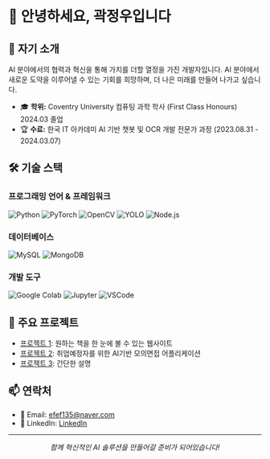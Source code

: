 # 👋 안녕하세요, 곽정우입니다


## 🚀 자기 소개

AI 분야에서의 협력과 혁신을 통해 가치를 더할 열정을 가진 개발자입니다.
AI 분야에서 새로운 도약을 이루어낼 수 있는 기회를 희망하며, 더 나은 미래를 만들어 나가고 싶습니다.

- 🎓 **학위:** Coventry University 컴퓨팅 과학 학사 (First Class Honours) 2024.03 졸업
- 🏆 **수료:** 한국 IT 아카데미 AI 기반 챗봇 및 OCR 개발 전문가 과정 (2023.08.31 - 2024.03.07)

## 🛠️ 기술 스택

### 프로그래밍 언어 & 프레임워크
![Python](https://img.shields.io/badge/-Python-3776AB?style=flat-square&logo=Python&logoColor=white)
![PyTorch](https://img.shields.io/badge/-PyTorch-EE4C2C?style=flat-square&logo=PyTorch&logoColor=white)
![OpenCV](https://img.shields.io/badge/-OpenCV-5C3EE8?style=flat-square&logo=OpenCV&logoColor=white)
![YOLO](https://img.shields.io/badge/-YOLO-00FFFF?style=flat-square&logo=YOLO&logoColor=black)
![Node.js](https://img.shields.io/badge/-Node.js-339933?style=flat-square&logo=Node.js&logoColor=white)

### 데이터베이스
![MySQL](https://img.shields.io/badge/-MySQL-4479A1?style=flat-square&logo=MySQL&logoColor=white)
![MongoDB](https://img.shields.io/badge/-MongoDB-47A248?style=flat-square&logo=MongoDB&logoColor=white)

### 개발 도구
![Google Colab](https://img.shields.io/badge/-Google%20Colab-F9AB00?style=flat-square&logo=Google%20Colab&logoColor=white)
![Jupyter](https://img.shields.io/badge/-Jupyter-F37626?style=flat-square&logo=Jupyter&logoColor=white)
![VSCode](https://img.shields.io/badge/-VSCode-007ACC?style=flat-square&logo=Visual%20Studio%20Code&logoColor=white)

<!--
## 📊 GitHub 통계

<p align="center">
  <img src="https://github-readme-stats.vercel.app/api?username=your-github-username&show_icons=true&theme=radical" alt="GitHub Stats">
</p>
-->

## 🌟 주요 프로젝트

- [프로젝트 1](링크): 원하는 책을 한 눈에 볼 수 있는 웹사이트
- [프로젝트 2](링크): 취업예정자를 위한 AI기반 모의면접 어플리케이션 
- [프로젝트 3](링크): 간단한 설명

## 📫 연락처

- 📧 Email: efef135@naver.com
- 💼 LinkedIn: [LinkedIn](https://www.linkedin.com/in/jeongwoo-kwak-7414a9290/)


---

<p align="center">
  <i>함께 혁신적인 AI 솔루션을 만들어갈 준비가 되어있습니다!</i>
</p>
